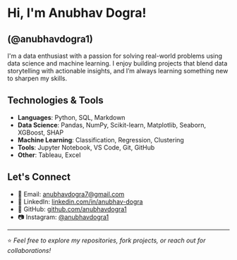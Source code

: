 # Hi, I'm Anubhav Dogra!
## (@anubhavdogra1)

I'm a data enthusiast with a passion for solving real-world problems using data science and machine learning. I enjoy building projects that blend data storytelling with actionable insights, and I’m always learning something new to sharpen my skills.

## Technologies & Tools
- **Languages**: Python, SQL, Markdown
- **Data Science**: Pandas, NumPy, Scikit-learn, Matplotlib, Seaborn, XGBoost, SHAP
- **Machine Learning**: Classification, Regression, Clustering
- **Tools**: Jupyter Notebook, VS Code, Git, GitHub
- **Other**: Tableau, Excel

## Let's Connect
- 📧 Email: [anubhavdogra7@gmail.com](mailto:anubhavdogra7@gmail.com)
- 💼 LinkedIn: [linkedin.com/in/anubhav-dogra](https://www.linkedin.com/in/anubhav-dogra/)
- 🐙 GitHub: [github.com/anubhavdogra1](https://github.com/anubhavdogra1)
- 📷 Instagram: [@anubhavdogra1](https://www.instagram.com/anubhavdogra1/)

---

⭐️ *Feel free to explore my repositories, fork projects, or reach out for collaborations!*
